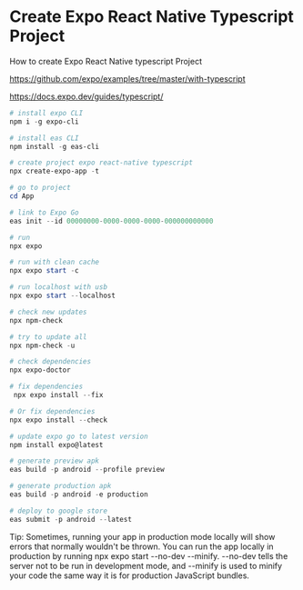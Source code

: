 # Create Expo React Native Typescript Project
How to create Expo React Native typescript Project

https://github.com/expo/examples/tree/master/with-typescript

https://docs.expo.dev/guides/typescript/

```powershell
# install expo CLI
npm i -g expo-cli

# install eas CLI
npm install -g eas-cli

# create project expo react-native typescript
npx create-expo-app -t

# go to project
cd App

# link to Expo Go
eas init --id 00000000-0000-0000-0000-000000000000

# run
npx expo

# run with clean cache
npx expo start -c

# run localhost with usb
npx expo start --localhost

# check new updates
npx npm-check

# try to update all
npx npm-check -u

# check dependencies
npx expo-doctor

# fix dependencies
 npx expo install --fix

# Or fix dependencies
npx expo install --check

# update expo go to latest version
npm install expo@latest

# generate preview apk 
eas build -p android --profile preview

# generate production apk
eas build -p android -e production

# deploy to google store
eas submit -p android --latest 

```

Tip: Sometimes, running your app in production mode locally will show errors that normally wouldn't be thrown. You can run the app locally in production by running npx expo start --no-dev --minify. --no-dev tells the server not to be run in development mode, and --minify is used to minify your code the same way it is for production JavaScript bundles.

